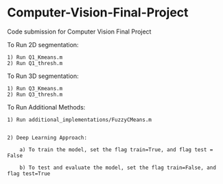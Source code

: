 # Computer-Vision-Final-Project
Code submission for Computer Vision Final Project

To Run 2D segmentation:

    1) Run Q1_Kmeans.m   
    2) Run Q1_thresh.m   

To Run 3D segmentation:

    1) Run Q3_Kmeans.m   
    2) Run Q3_thresh.m   

To Run Additional Methods:

    1) Run additional_implementations/FuzzyCMeans.m

    
    2) Deep Learning Approach:

        a) To train the model, set the flag train=True, and flag test = False

        b) To test and evaluate the model, set the flag train=False, and flag test=True